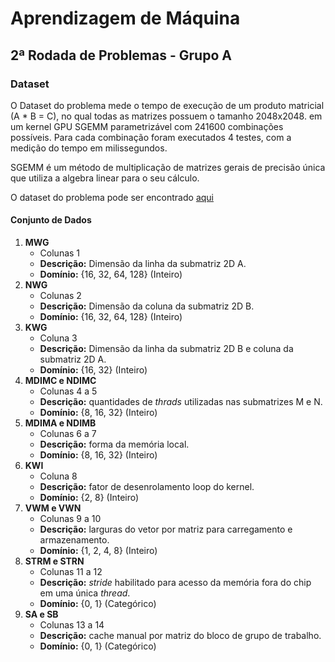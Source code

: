 # Aprendizagem de Máquina

## 2ª Rodada de Problemas - Grupo A

### Dataset

O Dataset do problema mede o tempo de execução de um produto matricial (A * B = C), no qual todas as matrizes possuem o tamanho 2048x2048. em um kernel GPU SGEMM parametrizável com 241600 combinações possíveis. Para cada combinação foram executados 4 testes, com a medição do tempo em milissegundos.

SGEMM é um método de multiplicação de matrizes gerais de precisão única que utiliza a algebra linear para o seu cálculo.

O dataset do problema pode ser encontrado [aqui](https://archive.ics.uci.edu/ml/datasets/SGEMM+GPU+kernel+performance#)

#### Conjunto de Dados

1. **MWG**
    * Colunas 1
    * **Descrição:** Dimensão da linha da submatriz 2D A.
    * **Domínio:** {16, 32, 64, 128} (Inteiro)
1. **NWG**
    * Colunas 2
    * **Descrição:** Dimensão da coluna da submatriz 2D B.
    * **Domínio:** {16, 32, 64, 128} (Inteiro)
1. **KWG**
    * Coluna 3
    * **Descrição:** Dimensão da linha da submatriz 2D B e coluna da submatriz 2D A.
    * **Domínio:** {16, 32} (Inteiro)
1. **MDIMC e NDIMC**
    * Colunas 4 a 5
    * **Descrição:** quantidades de _thrads_ utilizadas nas submatrizes M e N.
    * **Domínio:** {8, 16, 32} (Inteiro)
1. **MDIMA e NDIMB**
    * Colunas 6 a 7
    * **Descrição:** forma da memória local.
    * **Domínio:** {8, 16, 32} (Inteiro)
1. **KWI**
    * Coluna 8
    * **Descrição:** fator de desenrolamento loop do kernel.
    * **Domínio:** {2, 8} (Inteiro)
1. **VWM e VWN**
    * Colunas 9 a 10
    * **Descrição:** larguras do vetor por matriz para carregamento e armazenamento.
    * **Domínio:** {1, 2, 4, 8} (Inteiro)
1. **STRM e STRN**
    * Colunas 11 a 12
    * **Descrição:** _stride_ habilitado para acesso da memória fora do chip em uma única _thread_.
    * **Domínio:** {0, 1} (Categórico)
1. **SA e SB**
    * Colunas 13 a 14
    * **Descrição:** cache manual por matriz do bloco de grupo de trabalho.
    * **Domínio:** {0, 1} (Categórico)
